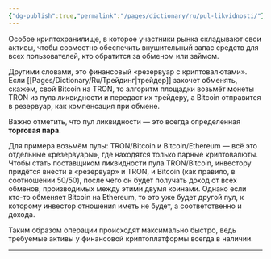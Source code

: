 ```yaml
---
{"dg-publish":true,"permalink":"/pages/dictionary/ru/pul-likvidnosti/"}
---
```



Особое криптохранилище, в которое участники рынка складывают свои активы, чтобы совместно обеспечить внушительный запас средств для всех пользователей, кто обратится за обменом или займом.

Другими словами, это финансовый «резервуар с криптовалютами». Если [[Pages/Dictionary/Ru/Трейдинг\|трейдер]] захочет обменять, скажем, свой Bitcoin на TRON, то алгоритм площадки возьмёт монеты TRON из пула ликвидности и передаст их трейдеру, а Bitcoin отправится в резервуар, как компенсация при обмене.

Важно отметить, что пул ликвидности — это всегда определенная **торговая пара**.

Для примера возьмём пулы: TRON/Bitcoin и Bitcoin/Ethereum — всё это отдельные «резервуары», где находятся только парные криптовалюты. Чтобы стать поставщиком ликвидности пула TRON/Bitcoin, инвестору придётся внести в «резервуар» и TRON, и Bitcoin (как правило, в соотношении 50/50), после чего он будет получать доход от всех обменов, производимых между этими двумя коинами. Однако если кто-то обменяет Bitcoin на Ethereum, то это уже будет другой пул, к которому инвестор отношения иметь не будет, а соответственно и дохода.

Таким образом операции происходят максимально быстро, ведь требуемые активы у финансовой криптоплатформы всегда в наличии.

---
